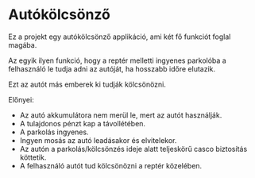 # Autókölcsönző

Ez a projekt egy autókölcsönző applikáció, ami két fő funkciót foglal magába. 

Az egyik ilyen funkció, hogy a reptér melletti ingyenes parkolóba a felhasználó le tudja adni az autóját, ha hosszabb időre elutazik. 

Ezt az autót más emberek ki tudják kölcsönözni.

Előnyei:
-	Az autó akkumulátora nem merül le, mert az autót használják.
- A tulajdonos pénzt kap a távollétében.
- A parkolás ingyenes.
- Ingyen mosás az autó leadásakor és elvitelekor.
- Az autón a parkolás/kölcsönzés ideje alatt teljeskörű casco biztosítás köttetik. 
-	A felhasználó autót tud kölcsönözni a reptér közelében.
